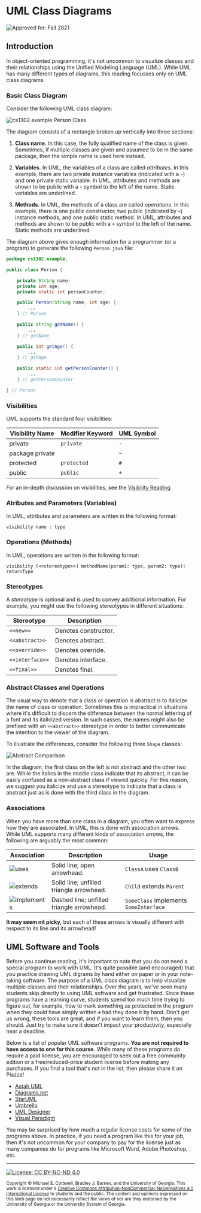 # UML Class Diagrams

![Approved for: Fall 2021](https://img.shields.io/badge/Approved%20for-Fall%202021-blue)

## Introduction

In object-oriented programming, it's not uncommon to visualize classes
and their relationships using the Unified Modeling Language (UML).
While UML has many different types of diagrams, this reading focusses only
on UML class diagrams.

### Basic Class Diagram

Consider the following UML class diagram:

![cs1302.example.Person Class](img/cs1302.example.Person.png)

The diagram consists of a rectangle broken up vertically into three sections:

1. **Class name.** In this case, the fully qualified name of the class is given.
   Sometimes, if multiple classes are given and assumed to be in the same package,
   then the simple name is used here instead.

1. **Variables.** In UML, the variables of a class are called _attributes_. In
   this example, there are two private instance variables (indicated with a `-`)
   and one private static variable. In UML, attributes and methods are shown
   to be public with a `+` symbol to the left of the name. Static variables are underlined.

1. **Methods.** In UML, the methods of a class are called _operations_. In this
   example, there is one public constructor, two public (indicated by `+`) instance
   methods, and one public static method. In UML, attributes and methods are shown
   to be public with a `+` symbol to the left of the name. Static methods are underlined.

The diagram above gives enough information for a programmer (or a program) to generate the following
`Person.java` file:

```java
package cs1302.example;

public class Person {

    private String name;
    private int age;
    private static int personCounter;

    public Person(String name, int age) {
        ...
    } // Person

    public String getName() {
        ...
    } // getName

    public int getAge() {
        ...
    } // getAge

    public static int getPersonCounter() {
        ...
    } // getPersonCounter

} // Person
```

### Visibilities

UML supports the standard four visibilities:

| Visibility Name | Modifier Keyword | UML Symbol |
|-----------------|------------------|------------|
| private         | `private`        | `-`        |
| package private |                  | `~`        |
| protected       | `protected`      | `#`        |
| public          | `public`         | `+`        |

For an in-depth discussion on visibilities, see the [Visibility Reading](/visibility/).

### Atributes and Parameters (Variables)

In UML, attributes and parameters are written in the following format:

```
visibility name : type
```

### Operations (Methods)

In UML, operations are written in the following format:

```
visibility [<<stereotype>>] methodName(param1: type, param2: type): returnType
```

### Stereotypes

A _stereotype_ is optional and is used to convey additional information. For
example, you might use the following stereotypes in different situations:

| Stereotype      | Description          |
|-----------------|----------------------|
| `<<new>>`       | Denotes constructor. |
| `<<abstract>>`  | Denotes abstract.    |
| `<<override>>`  | Denotes override.    |
| `<<interface>>` | Denotes interface.   |
| `<<final>>`     | Denotes final.       |

### Abstract Classes and Operations

The usual way to denote that a class or operation is abstract is to italicize the
name of class or operation. Sometimes this is impractical in situations where it's
difficult to discern the difference between the normal lettering of a font and
its italicized version. In such casses, the names might also be prefixed with
an `<<abstract>>` stereotype in order to better communicate the intention to the
viewer of the diagram.

To illustrate the differences, consider the following three `Shape` classes:

![Abstract Comparison](img/abstract.png)

In the diagram, the first class on the left is not abstract and the other two
are. While the italics in the middle class indicate that its abstract, it
can be easily confused as a non-abstract class if viewed quickly. For this
reason, we suggest you italicize and use a stereotype to indicate that a
class is abstract just as is done with the third class in the diagram.

### Associations

When you have more than one class in a diagram, you often want to express
how they are associated. In UML, this is done with association arrows.
While UML supports many different kinds of association arrows, the following
are arguably the most common:

| Association                       | Description                               | Usage                                  |
|-----------------------------------|-------------------------------------------|----------------------------------------|
| ![uses](img/uses.svg)             | Solid line; open arrowhead.               | `ClassA` uses `ClassB`                 |
| ![extends](img/extends.svg)       | Solid line; unfilled triangle arrowhead.  | `Child` extends `Parent`               |
| ![implements](img/implements.svg) | Dashed line; unfilled triangle arrowhead. | `SomeClass` implements `SomeInterface` |

**It may seem nit picky,** but each of these arrows is visually different
with respect to its line and its arrowhead!

## UML Software and Tools

Before you continue reading, it's important to note that you do not need a special program to work with UML.
It's quite possible (and encouraged) that you practice drawing UML digrams by hand either on paper or in
your note-taking software. The purpose of a UML class diagram is to help visualize multiple classes and
their relationships. Over the years, we've seen many students skip directly to using UML software and
get frustrated. Since these programs have a learning curve, students spend too much time trying to
figure out, for example, how to mark something as protected in the program when they could have simply
written `#` had they done it by hand. Don't get us wrong, these tools are great, and if you want to learn
them, then you should. Just try to make sure it doesn't impact your productivity, especially near a
deadline.

Below is a list of popular UML software programs. **You are not required to have access to one for
this course.** While many of these programs do require a paid license, you are encouraged to seek
out a free community edition or a free/reduced-price student license before making any purchases.
If you find a tool that's not in the list, then please share it on Piazza!

* [Astah UML](https://astah.net/products/astah-uml/)
* [Diagrams.net](https://www.diagrams.net/)
* [StarUML](https://staruml.io/)
* [Umbrello](https://umbrello.kde.org/)
* [UML Designer](http://www.umldesigner.org/)
* [Visual Paradigm](https://www.visual-paradigm.com/)

You may be surprised by how much a regular license costs for some of the programs above. In practice,
if you need a program like this for your job, then it's not uncommon for your company to
pay for the license just as many companies do for programs like Microsoft Word, Adobe Photoshop, etc.

<hr/>

[![License: CC BY-NC-ND 4.0](https://img.shields.io/badge/License-CC%20BY--NC--ND%204.0-lightgrey.svg)](http://creativecommons.org/licenses/by-nc-nd/4.0/)

<small>
Copyright &copy; Michael E. Cotterell, Bradley J. Barnes, and the University of Georgia.
This work is licensed under a <a rel="license" href="http://creativecommons.org/licenses/by-nc-nd/4.0/">Creative Commons Attribution-NonCommercial-NoDerivatives 4.0 International License</a> to students and the public.
The content and opinions expressed on this Web page do not necessarily reflect the views of nor are they endorsed by the University of Georgia or the University System of Georgia.
</small>
